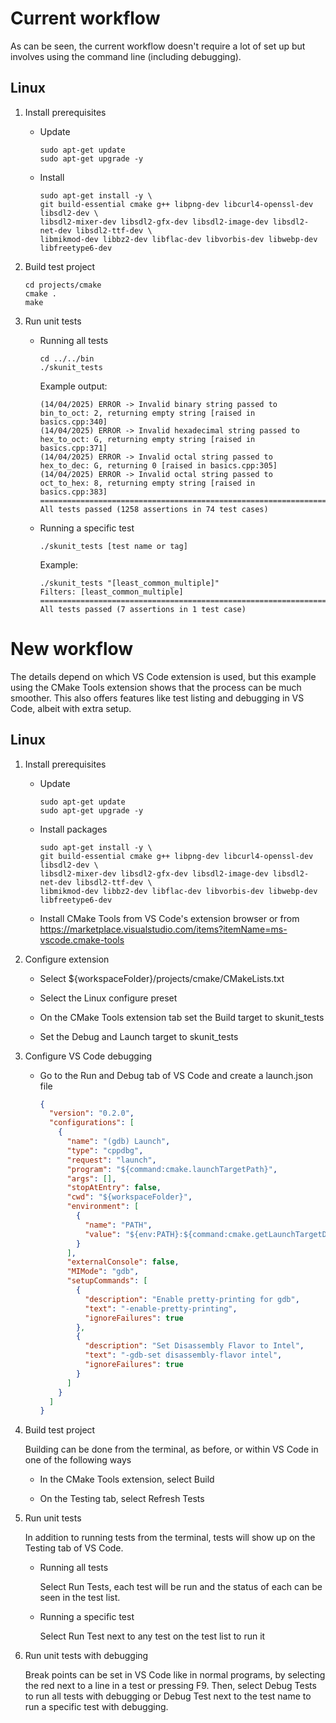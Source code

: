 # Current workflow

As can be seen, the current workflow doesn't require a lot of set up but involves using the command
line (including debugging).

## Linux

1. Install prerequisites

   - Update

     ```shell
     sudo apt-get update
     sudo apt-get upgrade -y
     ```

   - Install

     ```shell
     sudo apt-get install -y \
     git build-essential cmake g++ libpng-dev libcurl4-openssl-dev libsdl2-dev \
     libsdl2-mixer-dev libsdl2-gfx-dev libsdl2-image-dev libsdl2-net-dev libsdl2-ttf-dev \
     libmikmod-dev libbz2-dev libflac-dev libvorbis-dev libwebp-dev libfreetype6-dev
     ```

2. Build test project

   ```shell
   cd projects/cmake
   cmake .
   make
   ```

3. Run unit tests

   - Running all tests

     ```shell
     cd ../../bin
     ./skunit_tests
     ```

     Example output:

     ```
     (14/04/2025) ERROR -> Invalid binary string passed to bin_to_oct: 2, returning empty string [raised in basics.cpp:340]
     (14/04/2025) ERROR -> Invalid hexadecimal string passed to hex_to_oct: G, returning empty string [raised in basics.cpp:371]
     (14/04/2025) ERROR -> Invalid octal string passed to hex_to_dec: G, returning 0 [raised in basics.cpp:305]
     (14/04/2025) ERROR -> Invalid octal string passed to oct_to_hex: 8, returning empty string [raised in basics.cpp:383]
     ===============================================================================
     All tests passed (1258 assertions in 74 test cases)
     ```

   - Running a specific test

     ```shell
     ./skunit_tests [test name or tag]
     ```

     Example:

     ```
     ./skunit_tests "[least_common_multiple]"
     Filters: [least_common_multiple]
     ===============================================================================
     All tests passed (7 assertions in 1 test case)
     ```

# New workflow

The details depend on which VS Code extension is used, but this example using the CMake Tools
extension shows that the process can be much smoother. This also offers features like test listing
and debugging in VS Code, albeit with extra setup.

## Linux

1. Install prerequisites

   - Update

     ```shell
     sudo apt-get update
     sudo apt-get upgrade -y
     ```

   - Install packages

     ```shell
     sudo apt-get install -y \
     git build-essential cmake g++ libpng-dev libcurl4-openssl-dev libsdl2-dev \
     libsdl2-mixer-dev libsdl2-gfx-dev libsdl2-image-dev libsdl2-net-dev libsdl2-ttf-dev \
     libmikmod-dev libbz2-dev libflac-dev libvorbis-dev libwebp-dev libfreetype6-dev
     ```

   - Install CMake Tools from VS Code's extension browser or from
     https://marketplace.visualstudio.com/items?itemName=ms-vscode.cmake-tools

2. Configure extension

   - Select ${workspaceFolder}/projects/cmake/CMakeLists.txt

   - Select the Linux configure preset

   - On the CMake Tools extension tab set the Build target to skunit_tests

   - Set the Debug and Launch target to skunit_tests

3. Configure VS Code debugging

   - Go to the Run and Debug tab of VS Code and create a launch.json file

     ```json
     {
       "version": "0.2.0",
       "configurations": [
         {
           "name": "(gdb) Launch",
           "type": "cppdbg",
           "request": "launch",
           "program": "${command:cmake.launchTargetPath}",
           "args": [],
           "stopAtEntry": false,
           "cwd": "${workspaceFolder}",
           "environment": [
             {
               "name": "PATH",
               "value": "${env:PATH}:${command:cmake.getLaunchTargetDirectory}"
             }
           ],
           "externalConsole": false,
           "MIMode": "gdb",
           "setupCommands": [
             {
               "description": "Enable pretty-printing for gdb",
               "text": "-enable-pretty-printing",
               "ignoreFailures": true
             },
             {
               "description": "Set Disassembly Flavor to Intel",
               "text": "-gdb-set disassembly-flavor intel",
               "ignoreFailures": true
             }
           ]
         }
       ]
     }
     ```

4. Build test project

   Building can be done from the terminal, as before, or within VS Code in one of the following ways

   - In the CMake Tools extension, select Build

   - On the Testing tab, select Refresh Tests

5. Run unit tests

   In addition to running tests from the terminal, tests will show up on the Testing tab of VS Code.

   - Running all tests

     Select Run Tests, each test will be run and the status of each can be seen in the test list.

   - Running a specific test

     Select Run Test next to any test on the test list to run it

6. Run unit tests with debugging

   Break points can be set in VS Code like in normal programs, by selecting the red next to a line
   in a test or pressing F9. Then, select Debug Tests to run all tests with debugging or Debug Test
   next to the test name to run a specific test with debugging.
